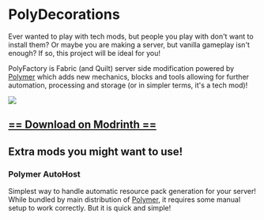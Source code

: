 # PolyDecorations
Ever wanted to play with tech mods, but people you play with don't want to install them? 
Or maybe you are making a server, but vanilla gameplay isn't enough? If so, this project 
will be ideal for you!

PolyFactory is Fabric (and Quilt) server side modification powered by 
[Polymer](https://modrinth.com/mod/polymer) which adds new mechanics, blocks and tools allowing 
for further automation, processing and storage 
(or in simpler terms, it's a tech mod)!

![](https://cdn.modrinth.com/data/MikpSrAF/images/c9f682a402dba65fef2812de960456f42463b003.png)


## [== Download on Modrinth ==](https://modrinth.com/mod/polyfactory)

## Extra mods you might want to use!

### Polymer AutoHost
Simplest way to handle automatic resource pack generation for your server!
While bundled by main distribution of [Polymer](https://modrinth.com/mod/polymer), it requires some manual
setup to work correctly. But it is quick and simple!


